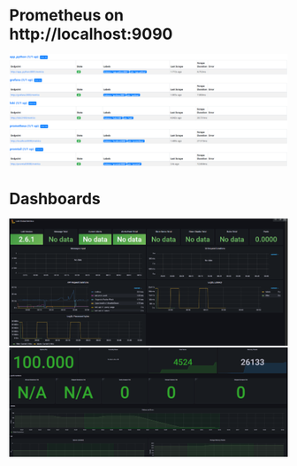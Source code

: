 # Prometheus on http://localhost:9090
![2](screenshots/img_4.png)
# Dashboards 
![3](screenshots/img_5.png)
![4](screenshots/img_6.png)